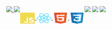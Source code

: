 <div style="display: flex">
    <div>
      <a href="https://github.com/Giovannelrodrigues">
      <img height="160em" src="https://github-readme-stats.vercel.app/api?username=Giovannelrodrigues&show_icons=true&theme=dark&include_all_commits=true&count_private=true"/>
      <img height="160em" src="https://github-readme-stats.vercel.app/api/top-langs/?username=Giovannelrodrigues&layout=compact&langs_count=7&theme=dark"/>
    </div>

  <div style="display: inline_block;  margin-bottom: 2rem;"><br>
    <img align="center" alt="GIO-Js" height="30" width="40" src="https://raw.githubusercontent.com/devicons/devicon/master/icons/javascript/javascript-plain.svg">
    <img align="center" alt="GIO-React" height="30" width="40" src="https://raw.githubusercontent.com/devicons/devicon/master/icons/react/react-original.svg">
    <img align="center" alt="GIO-HTML" height="30" width="40" src="https://raw.githubusercontent.com/devicons/devicon/master/icons/html5/html5-original.svg">
    <img align="center" alt="GIO-CSS" height="30" width="40" src="https://raw.githubusercontent.com/devicons/devicon/master/icons/css3/css3-original.svg">
  </div>
  
<div>


<div> 
  <a href="https://www.instagram.com/giovanne_lrodrigues/" target="_blank"><img src="https://img.shields.io/badge/-Instagram-%23E4405F?style=for-the-badge&logo=instagram&logoColor=white" target="_blank"></a>
  <a href = "mailto:giovannelrodrigues@icloud.com"><img src="https://img.shields.io/badge/-Gmail-%23333?style=for-the-badge&logo=gmail&logoColor=white" target="_blank"></a>
  <a href="https://www.linkedin.com/in/giovanne-rodrigues-9b07ab205/" target="_blank"><img src="https://img.shields.io/badge/-LinkedIn-%230077B5?style=for-the-badge&logo=linkedin&logoColor=white" target="_blank"></a> 
</div>
